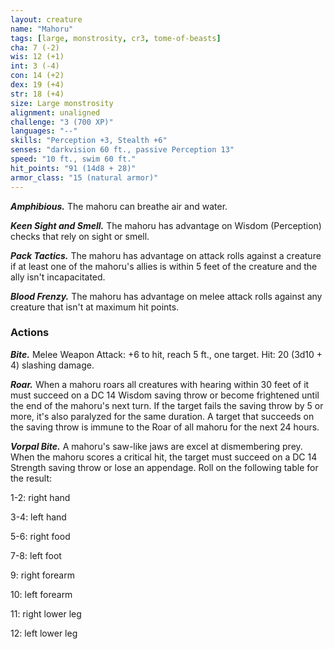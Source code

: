 ```yaml
---
layout: creature
name: "Mahoru"
tags: [large, monstrosity, cr3, tome-of-beasts]
cha: 7 (-2)
wis: 12 (+1)
int: 3 (-4)
con: 14 (+2)
dex: 19 (+4)
str: 18 (+4)
size: Large monstrosity
alignment: unaligned
challenge: "3 (700 XP)"
languages: "--"
skills: "Perception +3, Stealth +6"
senses: "darkvision 60 ft., passive Perception 13"
speed: "10 ft., swim 60 ft."
hit_points: "91 (14d8 + 28)"
armor_class: "15 (natural armor)"
---
```


***Amphibious.*** The mahoru can breathe air and water.

***Keen Sight and Smell.*** The mahoru has advantage on Wisdom (Perception) checks that rely on sight or smell.

***Pack Tactics.*** The mahoru has advantage on attack rolls against a creature if at least one of the mahoru's allies is within 5 feet of the creature and the ally isn't incapacitated.

***Blood Frenzy.*** The mahoru has advantage on melee attack rolls against any creature that isn't at maximum hit points.

### Actions

***Bite.*** Melee Weapon Attack: +6 to hit, reach 5 ft., one target. Hit: 20 (3d10 + 4) slashing damage.

***Roar.*** When a mahoru roars all creatures with hearing within 30 feet of it must succeed on a DC 14 Wisdom saving throw or become frightened until the end of the mahoru's next turn. If the target fails the saving throw by 5 or more, it's also paralyzed for the same duration. A target that succeeds on the saving throw is immune to the Roar of all mahoru for the next 24 hours.

***Vorpal Bite.*** A mahoru's saw-like jaws are excel at dismembering prey. When the mahoru scores a critical hit, the target must succeed on a DC 14 Strength saving throw or lose an appendage. Roll on the following table for the result:

1-2: right hand

3-4: left hand

5-6: right food

7-8: left foot

9: right forearm

10: left forearm

11: right lower leg

12: left lower leg

